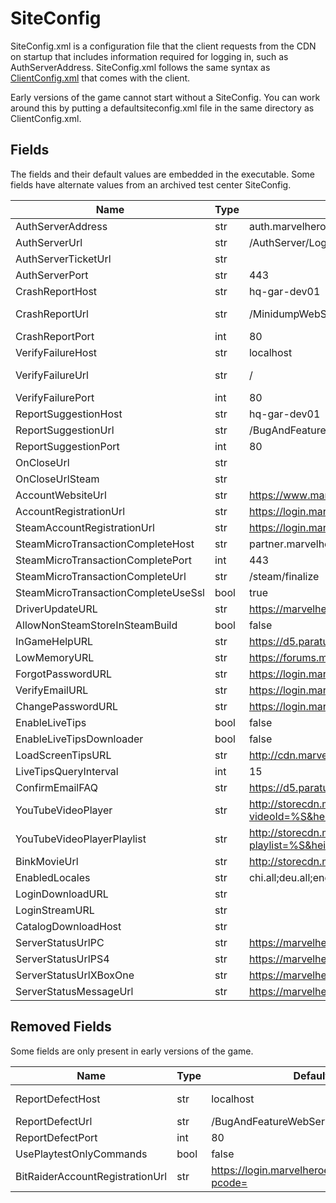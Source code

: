 # SiteConfig

SiteConfig.xml is a configuration file that the client requests from the CDN on startup that includes information required for logging in, such as AuthServerAddress. SiteConfig.xml follows the same syntax as [ClientConfig.xml](./ClientConfig.md) that comes with the client.

Early versions of the game cannot start without a SiteConfig. You can work around this by putting a defaultsiteconfig.xml file in the same directory as ClientConfig.xml.

## Fields

The fields and their default values are embedded in the executable. Some fields have alternate values from an archived test center SiteConfig.

| Name                                | Type | Default Value                                                                                     | Note                                                             |
| ----------------------------------- | ---- | ------------------------------------------------------------------------------------------------- | ---------------------------------------------------------------- |
| AuthServerAddress                   | str  | auth.marvelheroes.com                                                                             | Archived value: auth.testcenter.marvelheroes.com                 |
| AuthServerUrl                       | str  | /AuthServer/Login/IndexPB                                                                         |                                                                  |
| AuthServerTicketUrl                 | str  |                                                                                                   |                                                                  |
| AuthServerPort                      | str  | 443                                                                                               | Always 443 in Shipping builds                                    |
| CrashReportHost                     | str  | hq-gar-dev01                                                                                      | Archived value: auth.testcenter.marvelheroes.com                 |
| CrashReportUrl                      | str  | /MinidumpWebService/Home/ProcessPostedDump                                                        | Archived value: /CrashDumpFrontend/Multipart/ProcessCrashReport  |
| CrashReportPort                     | int  | 80                                                                                                |                                                                  |
| VerifyFailureHost                   | str  | localhost                                                                                         | Archived value: hq-sis01-qa01.hq-california.com                  |
| VerifyFailureUrl                    | str  | /                                                                                                 | Archived value: /CrashDumpFrontend/Multipart/ProcessVerifyReport |
| VerifyFailurePort                   | int  | 80                                                                                                |                                                                  |
| ReportSuggestionHost                | str  | hq-gar-dev01                                                                                      | Archived value: auth.testcenter.marvelheroes.com                 |
| ReportSuggestionUrl                 | str  | /BugAndFeatureWebService/NewSuggestion                                                            |                                                                  |
| ReportSuggestionPort                | int  | 80                                                                                                |                                                                  |
| OnCloseUrl                          | str  |                                                                                                   |                                                                  |
| OnCloseUrlSteam                     | str  |                                                                                                   |                                                                  |
| AccountWebsiteUrl                   | str  | https://www.marvelheroes.com                                                                      |                                                                  |
| AccountRegistrationUrl              | str  | https://login.marvelheroes.com/registration.php?pcode=                                            |                                                                  |
| SteamAccountRegistrationUrl         | str  | https://login.marvelheroes.com/registration.php?pcode=steam                                       |                                                                  |
| SteamMicroTransactionCompleteHost   | str  | partner.marvelheroes.com                                                                          |                                                                  |
| SteamMicroTransactionCompletePort   | int  | 443                                                                                               |                                                                  |
| SteamMicroTransactionCompleteUrl    | str  | /steam/finalize                                                                                   |                                                                  |
| SteamMicroTransactionCompleteUseSsl | bool | true                                                                                              |                                                                  |
| DriverUpdateURL                     | str  | https://marvelheroes.com/support/drivers                                                          |                                                                  |
| AllowNonSteamStoreInSteamBuild      | bool | false                                                                                             |                                                                  |
| InGameHelpURL                       | str  | https://d5.parature.com/ics/support/default.asp?deptID=15144                                      |                                                                  |
| LowMemoryURL                        | str  | https://forums.marvelheroes.com/discussion/comment/1179527/#Comment_1179527                       |                                                                  |
| ForgotPasswordURL                   | str  | https://login.marvelheroes.com/forgotpassword.php                                                 |                                                                  |
| VerifyEmailURL                      | str  | https://login.marvelheroes.com                                                                    |                                                                  |
| ChangePasswordURL                   | str  | https://login.marvelheroes.com/dashboard/changepassword.php                                       |                                                                  |
| EnableLiveTips                      | bool | false                                                                                             |                                                                  |
| EnableLiveTipsDownloader            | bool | false                                                                                             |                                                                  |
| LoadScreenTipsURL                   | str  | http://cdn.marvelheroes.com/marvelheroes/liveloadingtips.xml                                      |                                                                  |
| LiveTipsQueryInterval               | int  | 15                                                                                                |                                                                  |
| ConfirmEmailFAQ                     | str  | https://d5.parature.com/ics/support/default.asp?deptID=15144                                      |                                                                  |
| YouTubeVideoPlayer                  | str  | http://storecdn.marvelheroes.com/cdn/youtubePlayer.html?videoId=%S&height=%d&width=%d&protoId=%S  |                                                                  |
| YouTubeVideoPlayerPlaylist          | str  | http://storecdn.marvelheroes.com/cdn/youtubePlayer.html?playlist=%S&height=%d&width=%d&protoId=%S |                                                                  |
| BinkMovieUrl                        | str  | http://storecdn.marvelheroes.com/cdn/videos/%s                                                    |                                                                  |
| EnabledLocales                      | str  | chi.all;deu.all;eng.all;fra.all;jpn.all;kor.all;por.all;rus.all;sg1.all;sg2.all;sg3.all;spa.all   |                                                                  |
| LoginDownloadURL                    | str  |                                                                                                   |                                                                  |
| LoginStreamURL                      | str  |                                                                                                   |                                                                  |
| CatalogDownloadHost                 | str  |                                                                                                   |                                                                  |
| ServerStatusUrlPC                   | str  | https://marvelheroes.com/status/PC                                                                | Added in 1.53                                                    |
| ServerStatusUrlPS4                  | str  | https://marvelheroes.com/status/PS4                                                               | Added in 1.53                                                    |
| ServerStatusUrlXBoxOne              | str  | https://marvelheroes.com/status/XBOXONE                                                           | Added in 1.53                                                    |
| ServerStatusMessageUrl              | str  | https://marvelheroes.com/platform                                                                 | Added in 1.53                                                    |

## Removed Fields

Some fields are only present in early versions of the game.

| Name                            | Type | Default Value                                          | Note                                             |
| ------------------------------- | ---- | ------------------------------------------------------ | ------------------------------------------------ |
| ReportDefectHost                | str  | localhost                                              | Archived value: auth.testcenter.marvelheroes.com |
| ReportDefectUrl                 | str  | /BugAndFeatureWebService/NewDefect                     |                                                  |
| ReportDefectPort                | int  | 80                                                     |                                                  |
| UsePlaytestOnlyCommands         | bool | false                                                  |                                                  |
| BitRaiderAccountRegistrationUrl | str  | https://login.marvelheroes.com/registration.php?pcode= |                                                  |
